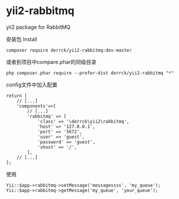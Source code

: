 # yii2-rabbitmq
yii2 package for RabbitMQ

安装包 Install 
```
composer require derrck/yii2-rabbitmq:dev-master
```
或者到项目中compare.phar的同级目录
```
php composer.phar require --prefer-dist derrck/yii2-rabbitmq "*"
```

config文件中加入配置
```
return [
	// [...]
	'components'=>[
		// [...]
		'rabbitmq' => [
            'class' => '\derrck\yii2\rabbitmq',
            'host' => '127.0.0.1',
            'port' => '5672',
            'user' => 'guest',
            'password' => 'guest',
            'vhost' => '/',
        ],
	// [...]
];
```

使用
```
Yii::$app->rabbitmq->setMessage('messagessss', 'my_queue');
Yii::$app->rabbitmq->getMessage('my_queue', 'your_queue');
```
